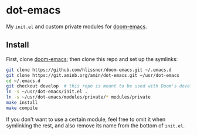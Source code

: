# dot-emacs

My `init.el` and custom private modules for [doom-emacs][doom-emacs].

## Install

First, clone [doom-emacs][doom-emacs]; then clone this repo and set up the
symlinks:

``` sh
git clone https://github.com/hlissner/doom-emacs.git ~/.emacs.d
git clone https://git.aminb.org/amin/dot-emacs.git ~/usr/dot-emacs
cd ~/.emacs.d
git checkout develop  # this repo is meant to be used with Doom's develop branch
ln -s ~/usr/dot-emacs/init.el .
ln -s ~/usr/dot-emacs/modules/private/* modules/private
make install
make compile
```

If you don't want to use a certain module, feel free to omit it when symlinking
the rest, and also remove its name from the bottom of `init.el`.


[doom-emacs]: https://github.com/hlissner/doom-emacs

